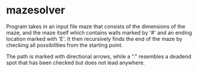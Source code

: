 # mazesolver
Program takes in an input file maze that consists of the dimensions of the maze, and the 
maze itself which contains walls marked by '#' and an ending location marked with 'E'. It
then recursively finds the end of the maze by checking all possibilities from the starting point.

The path is marked with directional arrows, while a "." resembles a deadend spot that has been checked but does not lead anywhere.
